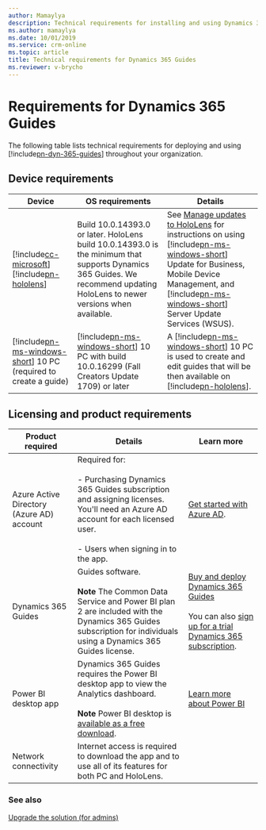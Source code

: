 ```yaml
---
author: Mamaylya
description: Technical requirements for installing and using Dynamics 365 Guides
ms.author: mamaylya
ms.date: 10/01/2019
ms.service: crm-online
ms.topic: article
title: Technical requirements for Dynamics 365 Guides
ms.reviewer: v-brycho
---
```


# Requirements for Dynamics 365 Guides

The following table lists technical requirements for deploying and using [!include[pn-dyn-365-guides](../includes/pn-dyn-365-guides.md)] throughout your organization.

## Device requirements
|Device|OS requirements|Details|
|----------------------------------------|---------------------------------------------|-------------------------------------|
|[!include[cc-microsoft](../includes/cc-microsoft.md)] [!include[pn-hololens](../includes/pn-hololens.md)]|Build 10.0.14393.0 or later. HoloLens build 10.0.14393.0 is the minimum that supports Dynamics 365 Guides. We recommend updating HoloLens to newer versions when available. |See [Manage updates to HoloLens](https://docs.microsoft.com/en-us/HoloLens/hololens-updates) for instructions on using [!include[pn-ms-windows-short](../includes/pn-ms-windows-short.md)] Update for Business, Mobile Device Management, and [!include[pn-ms-windows-short](../includes/pn-ms-windows-short.md)] Server Update Services (WSUS).|
|[!include[pn-ms-windows-short](../includes/pn-ms-windows-short.md)] 10 PC (required to create a guide)|[!include[pn-ms-windows-short](../includes/pn-ms-windows-short.md)] 10 PC with build 10.0.16299 (Fall Creators Update 1709) or later|A [!include[pn-ms-windows-short](../includes/pn-ms-windows-short.md)] 10 PC is used to create and edit guides that will be then available on [!include[pn-hololens](../includes/pn-hololens.md)].|

## Licensing and product requirements

|Product required|Details|Learn more|
|-------------------------------|-------------------------------------------------------|-------------------------------------------|
|Azure Active Directory (Azure AD) account|Required for:</br><br>- Purchasing Dynamics 365 Guides subscription and assigning licenses. You'll need an Azure AD account for each licensed user.</br><br>- Users when signing in to the app.|[Get started with Azure AD](https://docs.microsoft.com/azure/active-directory/fundamentals/active-directory-whatis).|
|Dynamics 365 Guides|Guides software.</br><br>**Note** The Common Data Service and Power BI plan 2 are included with the Dynamics 365 Guides subscription for individuals using a Dynamics 365 Guides license.|[Buy and deploy Dynamics 365 Guides]()</br><br>You can also [sign up for a trial Dynamics 365 subscription](https://docs.microsoft.com/dynamics365/mixed-reality/guides/setup).|
|Power BI desktop app|Dynamics 365 Guides requires the Power BI desktop app to view the Analytics dashboard.</br><br>**Note** Power BI desktop is [available as a free download](https://powerbi.microsoft.com/desktop/).|[Learn more about Power BI](https://powerbi.microsoft.com/desktop/)|
|Network connectivity|Internet access is required to download the app and to use all of its features for both PC and HoloLens.||

### See also

[Upgrade the solution (for admins)](upgrade.md)
